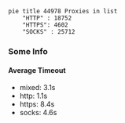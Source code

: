 
```mermaid
pie title 44978 Proxies in list
    "HTTP" : 18752
    "HTTPS": 4602
    "SOCKS" : 25712
```

### Some Info
#### Average Timeout

- mixed: 3.1s
- http: 1.1s
- https: 8.4s
- socks: 4.6s